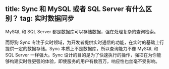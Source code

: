 title: Sync 和 MySQL 或者 SQL Server 有什么区别？
tag: 实时数据同步
---
MySQL 和 SQL Server 都是数据库可以存储数据，强在处理复杂的查询检索。

而野狗 Sync 专注于实时领域，为开发者提供实时通信的功能，在实时的基础上行提供一定的数据存储。Sync 本质上不是数据库，所以查询能力不像 MySQL 和 SQL Server 一样强大。Sync 设计的目的是为了快速执行的操作，强项在为你能够构建实时性更强的体验，即使服务的用户有数百万，响应性也丝毫不受影响。
